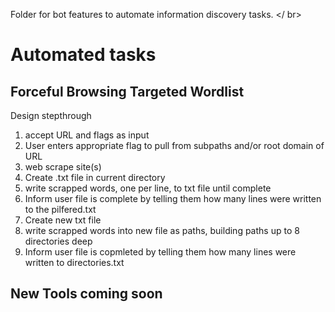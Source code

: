 Folder for bot features to automate information discovery tasks. </ br>
# Automated tasks
## Forceful Browsing Targeted Wordlist
Design stepthrough 
<ol>
<li>accept URL and flags as input</li>
<li>User enters appropriate flag to pull from subpaths and/or root domain of URL</li>
<li>web scrape site(s)</li>
<li>Create .txt file in current directory</li>
<li>write scrapped words, one per line, to txt file until complete</li>
<li>Inform user file is complete by telling them how many lines were written to the pilfered.txt
<li>Create new txt file</li>
<li>write scrapped words into new file as paths, building paths up to 8 directories deep</li>
<li>Inform user file is copmleted by telling them how many lines were written to directories.txt</li>
</ol>

## New Tools coming soon
